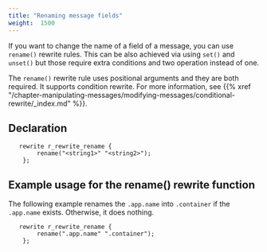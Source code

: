 ```yaml
---
title: "Renaming message fields"
weight:  1500
---
```

<!-- DISCLAIMER: This file is based on the syslog-ng Open Source Edition documentation https://github.com/balabit/syslog-ng-ose-guides/commit/2f4a52ee61d1ea9ad27cb4f3168b95408fddfdf2 and is used under the terms of The syslog-ng Open Source Edition Documentation License. The file has been modified by Axoflow. -->

If you want to change the name of a field of a message, you can use `rename()` rewrite rules. This can be also achieved via using `set()` and `unset()` but those require extra conditions and two operation instead of one.

The `rename()` rewrite rule uses positional arguments and they are both required. It supports condition rewrite. For more information, see {{% xref "/chapter-manipulating-messages/modifying-messages/conditional-rewrite/_index.md" %}}.


## Declaration

```shell
   rewrite r_rewrite_rename {
        rename("<string1>" "<string2>");
    };
```



## Example usage for the rename() rewrite function

The following example renames the `.app.name` into `.container` if the `.app.name` exists. Otherwise, it does nothing.

```shell
   rewrite r_rewrite_rename {
        rename(".app.name" ".container");
    };
```


